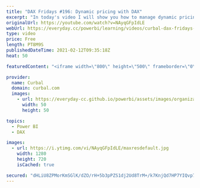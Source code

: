 ```yaml
---
title: "DAX Fridays #196: Dynamic pricing with DAX"
excerpt: "In today's video I will show you how to manage dynamic pricing in DAX. There is a catch though, can spot it?  How to do it in power query: https://www.youtube.com/watch?v=y3bOyNpJuXc  Download the file at curbal.com - Resources - Download center - DAX fridays - File 196.  Here you can download all the"
originalUrl: https://youtube.com/watch?v=NAyqGFpIdLE
webUrl: https://everyday.cc/powerbi/learning/videos/curbal-dax-fridays-196-dynamic-pricing-with-dax/
type: video
price: Free
length: PT8M9S
publishedDateTime: 2021-02-12T09:35:18Z
heat: 50

featuredContent: "<iframe width=\"800\" height=\"500\" frameborder=\"0\" src=\"https://www.youtube.com/embed/NAyqGFpIdLE\" allow=\"accelerometer; autoplay; encrypted-media; gyroscope; picture-in-picture\" allowfullscreen></iframe>"

provider:
  name: Curbal
  domain: curbal.com
  images:
    - url: https://everyday-cc.github.io/powerbi/assets/images/organizations/curbal.com-50x50.jpg
      width: 50
      height: 50

topics:
  - Power BI
  - DAX

images:
  - url: https://i.ytimg.com/vi/NAyqGFpIdLE/maxresdefault.jpg
    width: 1280
    height: 720
    isCached: true

secured: "dHLiU8ZPMorKmSGlK/dZO/rH+5b3pPZS1dj2Ud8TrM+/k7KnjQd7HP7YIQvp70I0W4a8TyOvsRbjxO8kBNf/Pi1lYxnmGFe6XdZS2Sz3opkKfYfzJh70oypMVWZwGwS+j9x9MOYdba32r2smD15R0gGXKQthLYY2HoiWe+bNEyVCXzCyyenpwdfEO9pxkVKisKjDhuEs1aapWaD3pAcv77uxI69EmVn7kFm5sKWa6d/VqROHiwV2fqbIx6n8AWlj4aiFxAfCUwgTNNu9lTy44O9SC6a56O3gNblToZTQC4D9pagLjMTCLtawiKhZgMlqRwFydkoQLKMH5xfYT8YWeXZA1Lv3pPhqGmgRmyjSjV0k4rPooHV7thSWK8O3ZvrxeORzzHkiyQQ4ExfHjuFNOe+qWIf3U2hwSdzObyCE5gc=;UHfV+y+vOGsbHBkL61IPAA=="
---
```


